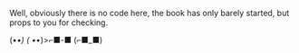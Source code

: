 Well, obviously there is no code here, the book has only barely started, but props to you for checking. 

(•_•)
( •_•)>⌐■-■
(⌐■_■)

